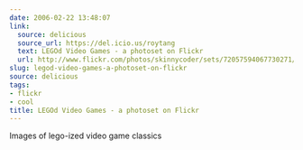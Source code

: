 ```yaml
---
date: 2006-02-22 13:48:07
link:
  source: delicious
  source_url: https://del.icio.us/roytang
  text: LEGOd Video Games - a photoset on Flickr
  url: http://www.flickr.com/photos/skinnycoder/sets/72057594067730271/
slug: legod-video-games-a-photoset-on-flickr
source: delicious
tags:
- flickr
- cool
title: LEGOd Video Games - a photoset on Flickr
---
```


Images of lego-ized video game classics